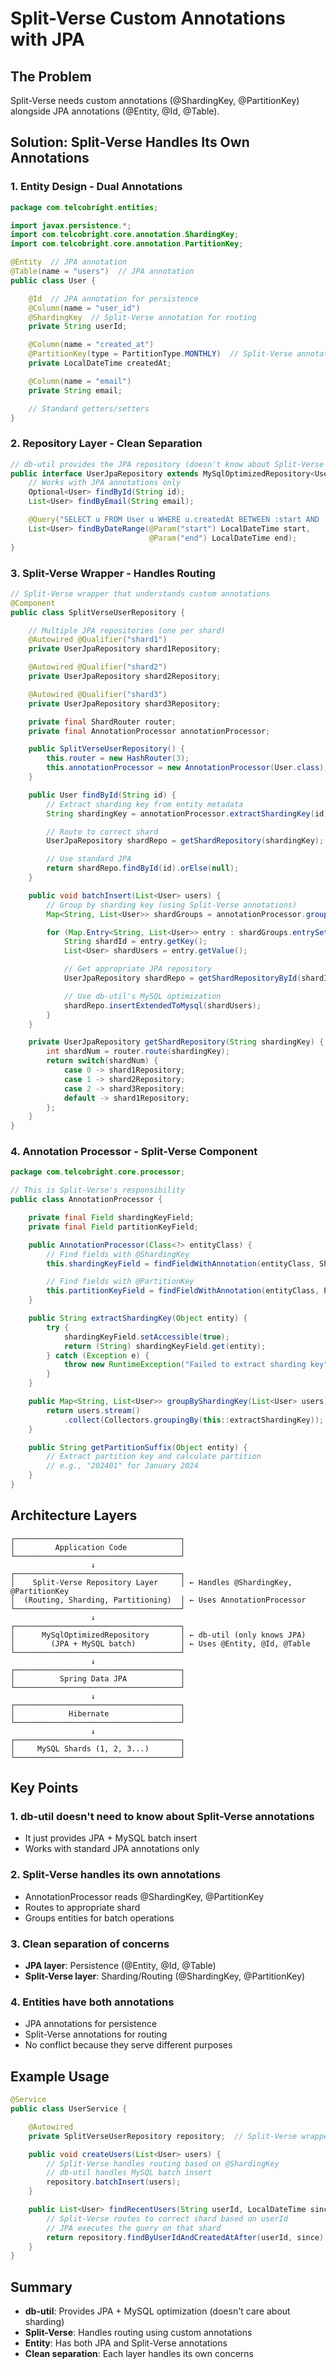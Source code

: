 # Split-Verse Custom Annotations with JPA

## The Problem
Split-Verse needs custom annotations (@ShardingKey, @PartitionKey) alongside JPA annotations (@Entity, @Id, @Table).

## Solution: Split-Verse Handles Its Own Annotations

### 1. Entity Design - Dual Annotations

```java
package com.telcobright.entities;

import javax.persistence.*;
import com.telcobright.core.annotation.ShardingKey;
import com.telcobright.core.annotation.PartitionKey;

@Entity  // JPA annotation
@Table(name = "users")  // JPA annotation
public class User {

    @Id  // JPA annotation for persistence
    @Column(name = "user_id")
    @ShardingKey  // Split-Verse annotation for routing
    private String userId;

    @Column(name = "created_at")
    @PartitionKey(type = PartitionType.MONTHLY)  // Split-Verse annotation
    private LocalDateTime createdAt;

    @Column(name = "email")
    private String email;

    // Standard getters/setters
}
```

### 2. Repository Layer - Clean Separation

```java
// db-util provides the JPA repository (doesn't know about Split-Verse annotations)
public interface UserJpaRepository extends MySqlOptimizedRepository<User, String> {
    // Works with JPA annotations only
    Optional<User> findById(String id);
    List<User> findByEmail(String email);

    @Query("SELECT u FROM User u WHERE u.createdAt BETWEEN :start AND :end")
    List<User> findByDateRange(@Param("start") LocalDateTime start,
                               @Param("end") LocalDateTime end);
}
```

### 3. Split-Verse Wrapper - Handles Routing

```java
// Split-Verse wrapper that understands custom annotations
@Component
public class SplitVerseUserRepository {

    // Multiple JPA repositories (one per shard)
    @Autowired @Qualifier("shard1")
    private UserJpaRepository shard1Repository;

    @Autowired @Qualifier("shard2")
    private UserJpaRepository shard2Repository;

    @Autowired @Qualifier("shard3")
    private UserJpaRepository shard3Repository;

    private final ShardRouter router;
    private final AnnotationProcessor annotationProcessor;

    public SplitVerseUserRepository() {
        this.router = new HashRouter(3);
        this.annotationProcessor = new AnnotationProcessor(User.class);
    }

    public User findById(String id) {
        // Extract sharding key from entity metadata
        String shardingKey = annotationProcessor.extractShardingKey(id);

        // Route to correct shard
        UserJpaRepository shardRepo = getShardRepository(shardingKey);

        // Use standard JPA
        return shardRepo.findById(id).orElse(null);
    }

    public void batchInsert(List<User> users) {
        // Group by sharding key (using Split-Verse annotations)
        Map<String, List<User>> shardGroups = annotationProcessor.groupByShardingKey(users);

        for (Map.Entry<String, List<User>> entry : shardGroups.entrySet()) {
            String shardId = entry.getKey();
            List<User> shardUsers = entry.getValue();

            // Get appropriate JPA repository
            UserJpaRepository shardRepo = getShardRepositoryById(shardId);

            // Use db-util's MySQL optimization
            shardRepo.insertExtendedToMysql(shardUsers);
        }
    }

    private UserJpaRepository getShardRepository(String shardingKey) {
        int shardNum = router.route(shardingKey);
        return switch(shardNum) {
            case 0 -> shard1Repository;
            case 1 -> shard2Repository;
            case 2 -> shard3Repository;
            default -> shard1Repository;
        };
    }
}
```

### 4. Annotation Processor - Split-Verse Component

```java
package com.telcobright.core.processor;

// This is Split-Verse's responsibility
public class AnnotationProcessor {

    private final Field shardingKeyField;
    private final Field partitionKeyField;

    public AnnotationProcessor(Class<?> entityClass) {
        // Find fields with @ShardingKey
        this.shardingKeyField = findFieldWithAnnotation(entityClass, ShardingKey.class);

        // Find fields with @PartitionKey
        this.partitionKeyField = findFieldWithAnnotation(entityClass, PartitionKey.class);
    }

    public String extractShardingKey(Object entity) {
        try {
            shardingKeyField.setAccessible(true);
            return (String) shardingKeyField.get(entity);
        } catch (Exception e) {
            throw new RuntimeException("Failed to extract sharding key", e);
        }
    }

    public Map<String, List<User>> groupByShardingKey(List<User> users) {
        return users.stream()
            .collect(Collectors.groupingBy(this::extractShardingKey));
    }

    public String getPartitionSuffix(Object entity) {
        // Extract partition key and calculate partition
        // e.g., "202401" for January 2024
    }
}
```

## Architecture Layers

```
┌─────────────────────────────────────┐
│         Application Code            │
└─────────────────────────────────────┘
                  ↓
┌─────────────────────────────────────┐
│    Split-Verse Repository Layer     │ ← Handles @ShardingKey, @PartitionKey
│  (Routing, Sharding, Partitioning)  │ ← Uses AnnotationProcessor
└─────────────────────────────────────┘
                  ↓
┌─────────────────────────────────────┐
│      MySqlOptimizedRepository       │ ← db-util (only knows JPA)
│        (JPA + MySQL batch)          │ ← Uses @Entity, @Id, @Table
└─────────────────────────────────────┘
                  ↓
┌─────────────────────────────────────┐
│          Spring Data JPA            │
└─────────────────────────────────────┘
                  ↓
┌─────────────────────────────────────┐
│            Hibernate                │
└─────────────────────────────────────┘
                  ↓
┌─────────────────────────────────────┐
│     MySQL Shards (1, 2, 3...)       │
└─────────────────────────────────────┘
```

## Key Points

### 1. **db-util doesn't need to know about Split-Verse annotations**
- It just provides JPA + MySQL batch insert
- Works with standard JPA annotations only

### 2. **Split-Verse handles its own annotations**
- AnnotationProcessor reads @ShardingKey, @PartitionKey
- Routes to appropriate shard
- Groups entities for batch operations

### 3. **Clean separation of concerns**
- **JPA layer**: Persistence (@Entity, @Id, @Table)
- **Split-Verse layer**: Sharding/Routing (@ShardingKey, @PartitionKey)

### 4. **Entities have both annotations**
- JPA annotations for persistence
- Split-Verse annotations for routing
- No conflict because they serve different purposes

## Example Usage

```java
@Service
public class UserService {

    @Autowired
    private SplitVerseUserRepository repository;  // Split-Verse wrapper

    public void createUsers(List<User> users) {
        // Split-Verse handles routing based on @ShardingKey
        // db-util handles MySQL batch insert
        repository.batchInsert(users);
    }

    public List<User> findRecentUsers(String userId, LocalDateTime since) {
        // Split-Verse routes to correct shard based on userId
        // JPA executes the query on that shard
        return repository.findByUserIdAndCreatedAtAfter(userId, since);
    }
}
```

## Summary

- **db-util**: Provides JPA + MySQL optimization (doesn't care about sharding)
- **Split-Verse**: Handles routing using custom annotations
- **Entity**: Has both JPA and Split-Verse annotations
- **Clean separation**: Each layer handles its own concerns